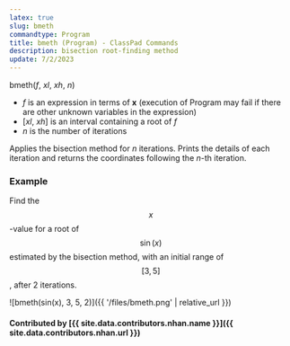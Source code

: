 ```yaml
---
latex: true
slug: bmeth
commandtype: Program
title: bmeth (Program) - ClassPad Commands
description: bisection root-finding method
update: 7/2/2023
---
```


bmeth(*f*, *xl*, *xh*, *n*)

- *f* is an expression in terms of **x** (execution of Program may fail if there are other unknown variables in the expression)
- [*xl*, *xh*] is an interval containing a root of *f*
- *n* is the number of iterations

Applies the bisection method for *n* iterations. Prints the details of each iteration and returns the coordinates following the *n*-th iteration.

### Example

Find the $$ x $$-value for a root of $$ \sin(x) $$ estimated by the bisection method, with an initial range of $$ [3, 5] $$, after 2 iterations.

![bmeth(sin(x), 3, 5, 2)]({{ '/files/bmeth.png' | relative_url }})

#### Contributed by [{{ site.data.contributors.nhan.name }}]({{ site.data.contributors.nhan.url }})